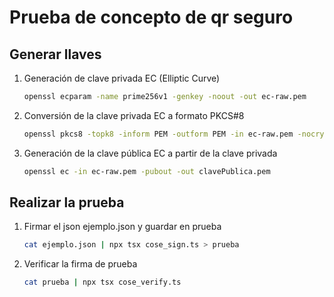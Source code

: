 # Prueba de concepto de qr seguro

## Generar llaves
1. Generación de clave privada EC (Elliptic Curve)
    ```bash
    openssl ecparam -name prime256v1 -genkey -noout -out ec-raw.pem
    ```
2. Conversión de la clave privada EC a formato PKCS#8
    ```bash
    openssl pkcs8 -topk8 -inform PEM -outform PEM -in ec-raw.pem -nocrypt -out      llavePrivada.p8
    ```
3. Generación de la clave pública EC a partir de la clave privada
    ```bash
    openssl ec -in ec-raw.pem -pubout -out clavePublica.pem
    ```

## Realizar la prueba
1. Firmar el json ejemplo.json y guardar en prueba
    ```bash
    cat ejemplo.json | npx tsx cose_sign.ts > prueba
    ```
2. Verificar la firma de prueba
    ```bash
    cat prueba | npx tsx cose_verify.ts
    ```